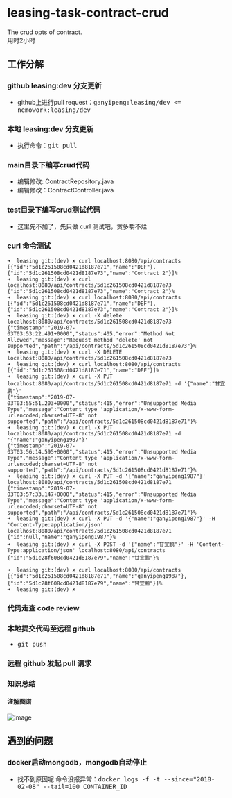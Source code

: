 # leasing-task-contract-crud

The crud opts of contract.<br/>
用时2小时

## 工作分解

### github leasing:dev 分支更新
* github上进行pull request：<kbd>ganyipeng:leasing/dev <= nemowork:leasing/dev</kbd>

### 本地 leasing:dev 分支更新
* 执行命令：<kbd>git pull</kbd>

### main目录下编写crud代码
* 编辑修改: ContractRepository.java
* 编辑修改：ContractController.java

### test目录下编写crud测试代码
* 这里先不加了，先只做 curl 测试吧，贪多嚼不烂

### curl 命令测试
```
➜  leasing git:(dev) ✗ curl localhost:8080/api/contracts
[{"id":"5d1c261508cd0421d8187e71","name":"DEF"},{"id":"5d1c261508cd0421d8187e73","name":"Contract 2"}]%                                                    
➜  leasing git:(dev) ✗ curl localhost:8080/api/contracts/5d1c261508cd0421d8187e73
{"id":"5d1c261508cd0421d8187e73","name":"Contract 2"}%                                                                                                     
➜  leasing git:(dev) ✗ curl localhost:8080/api/contracts                         
[{"id":"5d1c261508cd0421d8187e71","name":"DEF"},{"id":"5d1c261508cd0421d8187e73","name":"Contract 2"}]%                                                    
➜  leasing git:(dev) ✗ curl -X delete localhost:8080/api/contracts/5d1c261508cd0421d8187e73
{"timestamp":"2019-07-03T03:53:22.491+0000","status":405,"error":"Method Not Allowed","message":"Request method 'delete' not supported","path":"/api/contracts/5d1c261508cd0421d8187e73"}%                                                                                                                            
➜  leasing git:(dev) ✗ curl -X DELETE localhost:8080/api/contracts/5d1c261508cd0421d8187e73
➜  leasing git:(dev) ✗ curl localhost:8080/api/contracts                                   
[{"id":"5d1c261508cd0421d8187e71","name":"DEF"}]%                                                                                                          
➜  leasing git:(dev) ✗ curl -X PUT localhost:8080/api/contracts/5d1c261508cd0421d8187e71 -d '{"name":"甘宜鹏"}'
{"timestamp":"2019-07-03T03:55:51.203+0000","status":415,"error":"Unsupported Media Type","message":"Content type 'application/x-www-form-urlencoded;charset=UTF-8' not supported","path":"/api/contracts/5d1c261508cd0421d8187e71"}%                                                                                 
➜  leasing git:(dev) ✗ curl -X PUT localhost:8080/api/contracts/5d1c261508cd0421d8187e71 -d '{"name":"ganyipeng1987"}'
{"timestamp":"2019-07-03T03:56:14.595+0000","status":415,"error":"Unsupported Media Type","message":"Content type 'application/x-www-form-urlencoded;charset=UTF-8' not supported","path":"/api/contracts/5d1c261508cd0421d8187e71"}%                                                                                 
➜  leasing git:(dev) ✗ curl -X PUT -d '{"name":"ganyipeng1987"}' localhost:8080/api/contracts/5d1c261508cd0421d8187e71
{"timestamp":"2019-07-03T03:57:33.147+0000","status":415,"error":"Unsupported Media Type","message":"Content type 'application/x-www-form-urlencoded;charset=UTF-8' not supported","path":"/api/contracts/5d1c261508cd0421d8187e71"}%                                                                                 
➜  leasing git:(dev) ✗ curl -X PUT -d '{"name":"ganyipeng1987"}' -H 'Content-Type:application/json' localhost:8080/api/contracts/5d1c261508cd0421d8187e71
{"id":null,"name":"ganyipeng1987"}%                                                                                                                        
➜  leasing git:(dev) ✗ curl -X POST -d '{"name":"甘宜鹏"}' -H 'Content-Type:application/json' localhost:8080/api/contracts   
{"id":"5d1c28f608cd0421d8187e79","name":"甘宜鹏"}%  

➜  leasing git:(dev) ✗ curl localhost:8080/api/contracts
[{"id":"5d1c261508cd0421d8187e71","name":"ganyipeng1987"},{"id":"5d1c28f608cd0421d8187e79","name":"甘宜鹏"}]% 
➜  leasing git:(dev) ✗ 
```

### 代码走查 code review

### 本地提交代码至远程 github

* <kbd>git push</kbd>

### 远程 github 发起 pull 请求

### 知识总结
#### 注解图谱
![image](http://www.plantuml.com/plantuml/svg/bLB1IiD04BtlL-mF5Fz0jhOW5Ggb1UzhCsq3sspSdLHwLF0Yr5vQ1V5IYkZ5Q2aYeh-JRMx-WgbTiY7WmLFcpUvxy-PbcKQkC1eAKXDSQrgJ0Ief12ZRw80Q-LqWZG11zNWNQ1j2gNsKQcolDAK7WX17fPNAVawqtsslI7NbxudL22G25T13Adj5BydbEZsVcVLJ-hZy_hfBdczD_4PODK9vvYlm20GUtPAj1Cgmf92-lsncgrnXi_hSCpSVPZqdh0qQtSqjFer0OvE7eH_q2Ji4LxUaBe38rNKGW61XsOxo-uFoIcR-QYPnRcXd9fbUPFtSGeihFipHWVJ6sL2EWsEkV7uY89zJIivc_k_Oh4ydOEudoTMYc1fXzep-IIxyvIHUfB7Zc-k7PBeax8YFGEbEgBAiwXnvDV9yB2vKrhJlOyUW7aU-qoIiuL6xLavbMHKDnGy0)

## 遇到的问题

### docker启动mongodb，mongodb自动停止

* 找不到原因呢
命令没报异常：<kbd>docker logs -f -t --since="2018-02-08" --tail=100 CONTAINER_ID</kbd>
